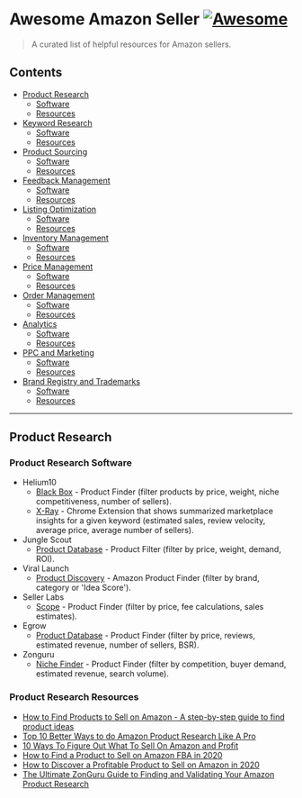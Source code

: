 # Awesome Amazon Seller [![Awesome](https://awesome.re/badge.svg)](https://awesome.re)

> A curated list of helpful resources for Amazon sellers.

## Contents

- [Product Research](#product-research)
  - [Software](#product-research-software)
  - [Resources](#product-research-resources)
- [Keyword Research](#keyword-research)
  - [Software](#keyword-research-software)
  - [Resources](#keyword-research-resources)
- [Product Sourcing](#product-sourcing)
  - [Software](#product-sourcing-software)
  - [Resources](#product-sourcing-resources)
- [Feedback Management](#feedback-management)
  - [Software](#feedback-management-software)
  - [Resources](#feedback-management-resources)
- [Listing Optimization](#listing-optimization)
  - [Software](#listing-optimization-software)
  - [Resources](#listing-optimization-resources)
- [Inventory Management](#inventory-management)
  - [Software](#inventory-management-software)
  - [Resources](#inventory-management-resources)
- [Price Management](#price-management)
  - [Software](#price-management-software)
  - [Resources](#price-management-resources)
- [Order Management](#order-management)
  - [Software](#order-management-software)
  - [Resources](#order-management-resources)
- [Analytics](#analytics)
  - [Software](#analytics-software)
  - [Resources](#analytics-resources)
- [PPC and Marketing](#ppc-and-marketing)
  - [Software](#ppc-and-marketing-software)
  - [Resources](#ppc-and-marketing-resources)
- [Brand Registry and Trademarks](#brand-registry-and-trademarks)
  - [Software](#brand-registry-and-trademarks-software)
  - [Resources](#brand-registry-and-trademarks-resources)

---

## Product Research

### Product Research Software

- Helium10
  - [Black Box](https://helium10.com/tools/black-box/) - Product Finder (filter products by price, weight, niche competitiveness, number of sellers).
  - [X-Ray](https://helium10.com/tools/x-ray/) - Chrome Extension that shows summarized marketplace insights for a given keyword (estimated sales, review velocity, average price, average number of sellers).
- Jungle Scout
  - [Product Database](https://www.junglescout.com/features/product-database/) - Product Filter (filter by price, weight, demand, ROI).
- Viral Launch
  - [Product Discovery](https://viral-launch.com/product-discovery.html) - Amazon Product Finder (filter by brand, category or 'Idea Score').
- Seller Labs
  - [Scope](https://www.sellerlabs.com/scope/) - Product Finder (filter by price, fee calculations, sales estimates).
- Egrow
  - [Product Database](https://egrow.io/database-research) - Product Finder (filter by price, reviews, estimated revenue, number of sellers, BSR).
- Zonguru
  - [Niche Finder](https://www.zonguru.com/tools/niche-finder) - Product Finder (filter by competition, buyer demand, estimated revenue, search volume).

### Product Research Resources

- [How to Find Products to Sell on Amazon - A step-by-step guide to find product ideas](https://www.junglescout.com/find-products-to-sell/)
- [Top 10 Better Ways to do Amazon Product Research Like A Pro](https://www.sellerapp.com/blog/amazon-product-research/)
- [10 Ways To Figure Out What To Sell On Amazon and Profit](https://www.ecommerceceo.com/what-to-sell-on-amazon/)
- [How to Find a Product to Sell on Amazon FBA in 2020](https://www.feedbackexpress.com/find-product-sell-amazon-fba/)
- [How to Discover a Profitable Product to Sell on Amazon in 2020](https://blog.egrow.io/how-to-discover-a-profitable-product-to-sell-on-amazon-in-2020/)
- [The Ultimate ZonGuru Guide to Finding and Validating Your Amazon Product Research](https://www.zonguru.com/blog/the-ultimate-zonguru-guide-to-finding-and-validating-your-amazon-product-research)

